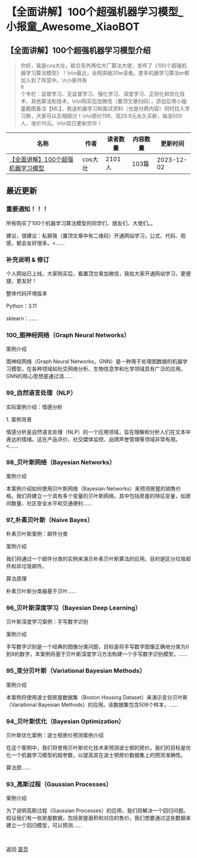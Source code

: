 # 【全面讲解】100个超强机器学习模型_小报童_Awesome_XiaoBOT

## 【全面讲解】100个超强机器学习模型介绍
> 你好，我是cos大壮，联合另外两位大厂算法大佬，发布了《100个超强机器学习算法模型》！\n\n最近，全网突破20w读者。更多机器学习算法er都加入到了阵营中。\n小册共有  
6  
个专栏：监督学习、无监督学习、强化学习、深度学习、正则化和优化技术、其他算法和技术。\n\n购买后加微信（置顶文章扫码），添加后带小报童截图备注【ML】，我送机器学习和面试资料（也是付费内容）同时拉入学习群，大家可以互相探讨！\n\n原价199，现29.9元永久买断，每涨500人，涨价10元。\n\n现已更新完毕！  
  


|名称|作者|读者数量|内容数量|更新时间|
|---|---|---|---|---|
|[【全面讲解】100个超强机器学习模型](https://xiaobot.net/p/ML100?refer=0b133df9-27dc-423b-8101-639049001c13)|cos大壮|2101人|103篇|2023-12-02|

## 最近更新
### 重要通知！！！

所有购买了100个机器学习算法模型的同学们、朋友们、大佬们。。

建议，很建议：私聊我（置顶文章中有二维码）开通网站学习，公式、代码、观感，都会友好很多。<......

### 补充说明 & 修订

个人网站已上线，大家购买后，看置顶文章加微信，我给大家开通网站学习，更便捷，更友好！

整体代码环境版本

Python：3.11

sklearn：......

### 100_图神经网络（Graph Neural Networks）

案例介绍

图神经网络（Graph Neural
Networks，GNN）是一种用于处理图数据的机器学习模型，在各种领域如社交网络分析、生物信息学和化学领域具有广泛的应用。GNN的核心思想是通过消......

### 99_自然语言处理（NLP）

实际案例介绍：情感分析

1\. 案例背景

情感分析是自然语言处理（NLP）的一个应用领域，旨在理解和分析人们在文本中表达的情绪。这在产品评价、社交媒体监控、品牌声誉管理等领域非常有用。<......

### 98_贝叶斯网络（Bayesian Networks）

案例介绍

本案例介绍如何使用贝叶斯网络（Bayesian
Networks）来预测房屋的销售价格。我们将建立一个具有多个变量的贝叶斯网络，其中包括房屋的特征变量，如房间数量、社区安全水平和交通便利......

### 97_朴素贝叶斯（Naive Bayes）

朴素贝叶斯案例：邮件分类

案例介绍

我们将通过一个邮件分类的实例来演示朴素贝叶斯算法的应用。目的是区分垃圾邮件和非垃圾邮件。

算法原理

朴素贝叶斯分类器基于贝叶......

### 96_贝叶斯深度学习（Bayesian Deep Learning）

贝叶斯深度学习案例：手写数字识别

案例介绍

手写数字识别是一个经典的图像分类问题，目标是将手写数字图像正确地分类为0到9的数字。本案例将基于贝叶斯深度学习方法构建一个手写数字识别模型，......

### 95_变分贝叶斯（Variational Bayesian Methods）

案例介绍

本案例将使用波士顿房屋数据集（Boston Housing Dataset）来演示变分贝叶斯（Variational Bayesian
Methods）的应用。该数据集包含506个样本，......

### 94_贝叶斯优化（Bayesian Optimization）

贝叶斯优化案例：波士顿房价预测案例介绍

在这个案例中，我们将使用贝叶斯优化技术来预测波士顿的房价。我们的目标是优化一个机器学习模型的超参数，以提高其在波士顿房价数据集上的预测准确性。

算法原......

### 93_高斯过程（Gaussian Processes）

案例介绍

为了说明高斯过程（Gaussian
Processes）的应用，我们将解决一个回归问题。假设我们有一些房屋数据，包括房屋面积和对应的售价。我们想要通过这些数据来建立一个回归模型，可以预测......


<a href="https://github.com/Reno9527/awesome-xiaobot" style="color: white; text-decoration: none;">awesome-xiaobot</a>

返回 [首页](../README.md)
